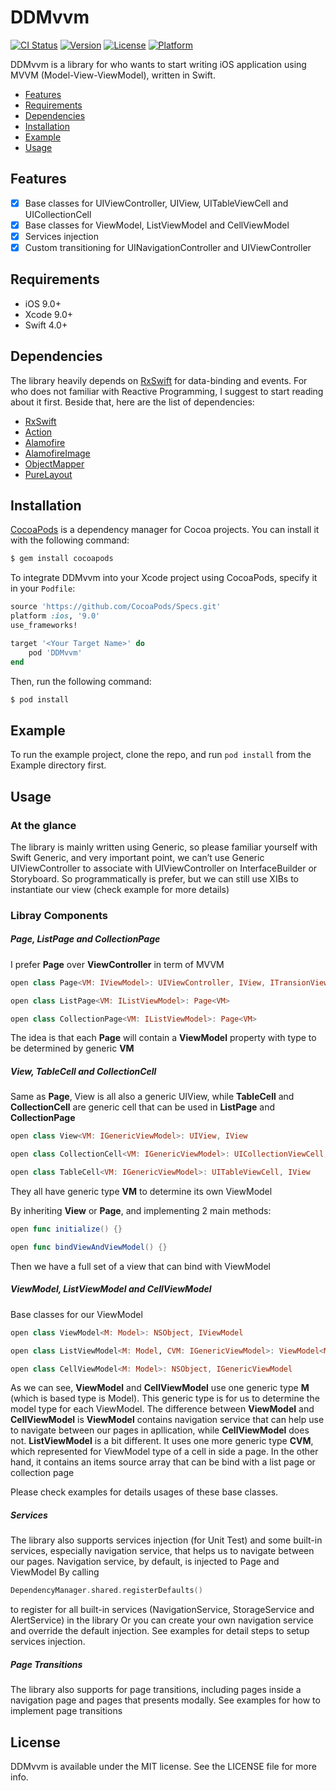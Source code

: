# DDMvvm

[![CI Status](https://img.shields.io/travis/duyduong/DDMvvm.svg?style=flat)](https://travis-ci.org/duyduong/DDMvvm)
[![Version](https://img.shields.io/cocoapods/v/DDMvvm.svg?style=flat)](https://cocoapods.org/pods/DDMvvm)
[![License](https://img.shields.io/cocoapods/l/DDMvvm.svg?style=flat)](https://cocoapods.org/pods/DDMvvm)
[![Platform](https://img.shields.io/cocoapods/p/DDMvvm.svg?style=flat)](https://cocoapods.org/pods/DDMvvm)

DDMvvm is a library for who wants to start writing iOS application using MVVM (Model-View-ViewModel), written in Swift.

- [Features](#features)
- [Requirements](#requirements)
- [Dependencies](#dependencies)
- [Installation](#installation)
- [Example](#example)
- [Usage](#usage)

## Features

- [x] Base classes for UIViewController, UIView, UITableViewCell and UICollectionCell
- [x] Base classes for ViewModel, ListViewModel and CellViewModel
- [x] Services injection
- [x] Custom transitioning for UINavigationController and UIViewController

## Requirements
- iOS 9.0+
- Xcode 9.0+
- Swift 4.0+

## Dependencies
The library heavily depends on [RxSwift](https://github.com/ReactiveX/RxSwift) for data-binding and events. For who does not familiar with Reactive Programming, I suggest to start reading about it first. Beside that, here are the list of dependencies:
- [RxSwift](https://github.com/ReactiveX/RxSwift)
- [Action](https://github.com/RxSwiftCommunity/Action)
- [Alamofire](https://github.com/Alamofire/Alamofire)
- [AlamofireImage](https://github.com/Alamofire/AlamofireImage)
- [ObjectMapper](https://github.com/Hearst-DD/ObjectMapper)
- [PureLayout](https://github.com/PureLayout/PureLayout)

## Installation
[CocoaPods](https://cocoapods.org) is a dependency manager for Cocoa projects. You can install it with the following command:

```bash
$ gem install cocoapods
```

To integrate DDMvvm into your Xcode project using CocoaPods, specify it in your `Podfile`:

```ruby
source 'https://github.com/CocoaPods/Specs.git'
platform :ios, '9.0'
use_frameworks!

target '<Your Target Name>' do
    pod 'DDMvvm'
end
```

Then, run the following command:

```bash
$ pod install
```

## Example

To run the example project, clone the repo, and run `pod install` from the Example directory first.

## Usage

### At the glance
The library is mainly written using Generic, so please familiar yourself with Swift Generic, and very important point, we can’t use Generic UIViewController to associate with UIViewController on InterfaceBuilder or Storyboard. So programmatically is prefer, but we can still use XIBs to instantiate our view (check example for more details)

### Libray Components
##### Page, ListPage and CollectionPage
I prefer **Page** over **ViewController** in term of MVVM
```swift
open class Page<VM: IViewModel>: UIViewController, IView, ITransionView 
```
```swift
open class ListPage<VM: IListViewModel>: Page<VM>
```
```swift
open class CollectionPage<VM: IListViewModel>: Page<VM>
```
The idea is that each **Page** will contain a **ViewModel** property with type to be determined by generic **VM**

##### View, TableCell and CollectionCell
Same as **Page**, View is all also a generic UIView, while **TableCell** and **CollectionCell** are generic cell that can be used in **ListPage** and **CollectionPage**
```swift
open class View<VM: IGenericViewModel>: UIView, IView
```
```swift
open class CollectionCell<VM: IGenericViewModel>: UICollectionViewCell, IView
```
```swift
open class TableCell<VM: IGenericViewModel>: UITableViewCell, IView
```
They all have generic type **VM** to determine its own ViewModel

By inheriting **View** or **Page**, and implementing 2 main methods:
```swift
open func initialize() {}

open func bindViewAndViewModel() {}
```
Then we have a full set of a view that can bind with ViewModel

##### ViewModel, ListViewModel and CellViewModel
Base classes for our ViewModel
```swift
open class ViewModel<M: Model>: NSObject, IViewModel
```
```swift
open class ListViewModel<M: Model, CVM: IGenericViewModel>: ViewModel<M>, IListViewModel
```
```swift
open class CellViewModel<M: Model>: NSObject, IGenericViewModel
```
As we can see, **ViewModel** and **CellViewModel** use one generic type **M** (which is based type is Model). This generic type is for us to determine the model type for each ViewModel. The difference between **ViewModel** and **CellViewModel** is **ViewModel** contains navigation service that can help use to navigate between our pages in apllication, while **CellViewModel** does not.
**ListViewModel** is a bit different. It uses one more generic type **CVM**, which represented for ViewModel type of a cell in side a page. In the other hand, it contains an items source array that can be bind with a list page or collection page

Please check examples for details usages of these base classes.

##### Services
The library also supports services injection (for Unit Test) and some built-in services, especially navigation service, that helps us to navigate between our pages. Navigation service, by default, is injected to Page and ViewModel
By calling
```swift
DependencyManager.shared.registerDefaults()
```
to register for all built-in services (NavigationService, StorageService and AlertService) in the library
Or you can create your own navigation service and override the default injection. See examples for detail steps to setup services injection.

##### Page Transitions
The library also supports for page transitions, including pages inside a navigation page and pages that presents modally. See examples for how to implement page transitions

## License

DDMvvm is available under the MIT license. See the LICENSE file for more info.
